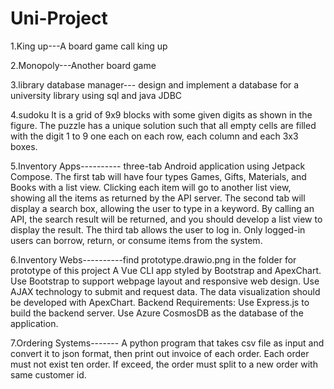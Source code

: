 # Uni-Project
1.King up---A board game call king up

2.Monopoly---Another board game 

3.library database manager--- design and implement a database for a university library using sql and java JDBC


4.sudoku
It is a grid of 9x9 blocks with some given digits as shown in the figure. The puzzle has a unique solution such that all empty cells are filled with the digit 1 to 9 one each on each row, each column and each 3x3 boxes.

5.Inventory Apps----------
three-tab Android application using Jetpack Compose. The first tab will have four types Games, Gifts, Materials, and Books with a list view. Clicking each item will go to another list view, showing all the items as returned by the API server. The second tab will display a search box, allowing the user to type in a keyword. By calling an API, the search result will be returned, and you should develop a list view to display the result. The third tab allows the user to log in. Only logged-in users can borrow, return, or consume items from the system.

6.Inventory Webs----------find prototype.drawio.png in the folder for prototype of this project 
A Vue CLI app styled by Bootstrap and ApexChart.
Use Bootstrap to support webpage layout and responsive web design.
Use AJAX technology to submit and request data.
The data visualization should be developed with ApexChart.
Backend Requirements:
Use Express.js to build the backend server.
Use Azure CosmosDB as the database of the application.

7.Ordering Systems-------
A python program that takes csv file as input and convert it to json format, then print out invoice of each order. Each order must not exist ten order. If exceed, the order must split to a new order with same customer id. 

